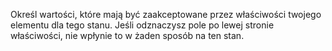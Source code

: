 Określ wartości, które mają być zaakceptowane przez właściwości twojego elementu dla tego stanu. Jeśli odznaczysz pole po lewej stronie właściwości, nie wpłynie to w żaden sposób na ten stan.